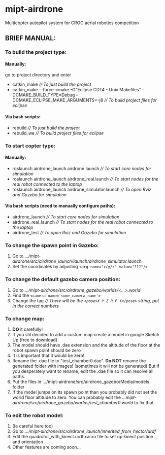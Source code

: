 mipt-airdrone
=============

Multicopter autopilot system for CROC aerial robotics competition

## BRIEF MANUAL:

### To build the project type:
#### Manually:
 go to project directory and enter
 - catkin_make                                          *// To just build the project*
 - catkin_make --force-cmake -G"Eclipse CDT4 - Unix Makefiles" -DCMAKE_BUILD_TYPE=Debug -DCMAKE_ECLIPSE_MAKE_ARGUMENTS=-j8 *// To build project files for eclipse*
#### Via bash scripts:
 - rebuild                                              *// To just build the project*
 - rebuild_we                                           *// To build project files for eclipse*

### To start copter type:
#### Manually:
 - roslaunch airdrone_launch airdrone.launch            *// To start core nodes for simulation*
 - roslaunch airdrone_launch airdrone_real.launch       *// To start nodes for the real robot connected to the laptop*
 - roslaunch airdrone_launch airdrone_simulator.launch  *// To open Rviz and Gazebo for simulation*
#### Via bash scripts (need to manually configure paths):
 - airdrone_launch                                      *// To start core nodes for simulation*
 - airdrone_real_launch                                 *// To start nodes for the real robot connected to the laptop*
 - airdrone_test                                        *// To open Rviz and Gazebo for simulation*

### To change the spawn point in Gazebo:
 1. Go to *.../mipt-airdrone/src/airdrone_launch/launch/airdrone_simulator.launch*
 2. Set the coordinates by adjusting `<arg name="x/y/z" value="???"/>`

### To change the default gazebo camera position:
 1. Go to *.../mipt-airdrone/src/airdrone_gazebo/worlds/<...>.world*
 2. Find the `<camera name='some_camera_name'>`
 3. Change the <pose> tag 				*// There will be the `<pose>X Y Z R P Y</pose>` string, put in the correct numbers*

### To change map:
 1. **DO** it carefully!
 2. If you stil decided to add a custom map create a model in google Sketch Up (free to download)
 3. The model should have .dae extension and the altitude of the floor at the robot spawn point should be zero
 4. It is important that it would be zero!
 5. Rename the .dae file to "test_chamber0.dae". **Do NOT** rename the generated folder with images! (sometimes it will not be generated) But if you desperately want to rename, edit the .dae file so it can resolve all paths.
 6. Put the files in .../mipt-airdrone/src/airdrone_gazebo/Media/models folder
 7. If the model jumps on its spawn point than you probably did not set the world floor altitude to zero. You can probably edit the *...mipt-airdrone/src/airdrone_gazebo/worlds/test_chamber0.world* to fix that.

### To edit the robot model:
 1. Be careful here too)
 2. Go to *.../mipt-airdrone/src/airdrone_launch/inherited_from_hector/urdf*
 3. Edit the quadrotor_with_kinect.urdf.xacro file to set up kinect position and orientation
 4. Other features are coming soon...


